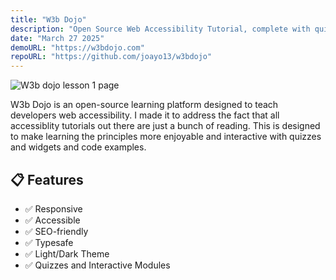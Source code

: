 ```yaml
---
title: "W3b Dojo"
description: "Open Source Web Accessibility Tutorial, complete with quizzes and interactive modules."
date: "March 27 2025"
demoURL: "https://w3bdojo.com"
repoURL: "https://github.com/joayo13/w3bdojo"
---
```


![W3b dojo lesson 1 page](/wait.png)

W3b Dojo is an open-source learning platform designed to teach developers web accessibility. I made it to address the fact that all accessiblity tutorials out there are just a bunch of reading. This is designed to make learning the principles more enjoyable and interactive with quizzes and widgets and code examples. 

## 📋 Features

- ✅ Responsive
- ✅ Accessible
- ✅ SEO-friendly
- ✅ Typesafe
- ✅ Light/Dark Theme
- ✅ Quizzes and Interactive Modules